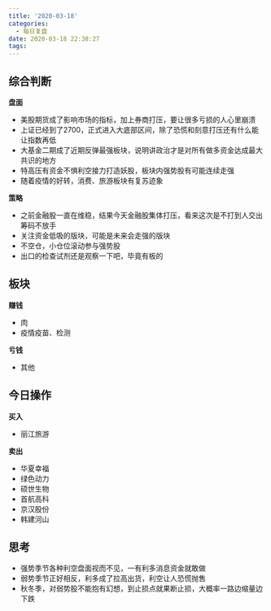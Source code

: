 ```yaml
---
title: '2020-03-18'
categories:
  - 每日复盘
date: 2020-03-18 22:38:27
tags:
---
```

## 综合判断
**盘面**

- 美股期货成了影响市场的指标，加上券商打压，要让很多亏损的人心里崩溃
- 上证已经到了2700，正式进入大底部区间，除了恐慌和刻意打压还有什么能让指数再低
- 大基金二期成了近期反弹最强板块，说明讲政治才是对所有做多资金达成最大共识的地方
- 特高压有资金不惧利空接力打造妖股，板块内强势股有可能连续走强
- 随着疫情的好转，消费、旅游板块有复苏迹象

**策略**

- 之前金融股一直在维稳，结果今天金融股集体打压，看来这次是不打到人交出筹码不放手
- 关注资金低吸的版块，可能是未来会走强的版块
- 不空仓，小仓位滚动参与强势股
- 出口的检查试剂还是观察一下吧，毕竟有板的

## 板块
**赚钱**

- 肉
- 疫情疫苗、检测

**亏钱**

- 其他

## 今日操作
**买入**

- 丽江旅游

**卖出**

- 华夏幸福
- 绿色动力
- 硕世生物
- 首航高科
- 京汉股份
- 韩建河山

## 思考
- 强势季节各种利空盘面视而不见，一有利多消息资金就敢做
- 弱势季节正好相反，利多成了拉高出货，利空让人恐慌抛售
- 秋冬季，对弱势股不能抱有幻想，到止损点就果断止损，大概率一路边缩量边下跌